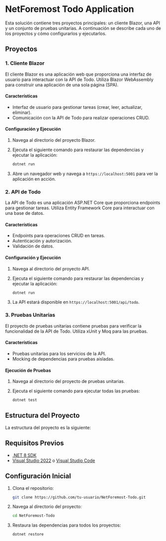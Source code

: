 # NetForemost Todo Application

Esta solución contiene tres proyectos principales: un cliente Blazor, una API y un conjunto de pruebas unitarias. A continuación se describe cada uno de los proyectos y cómo configurarlos y ejecutarlos.

## Proyectos

### 1. Cliente Blazor

El cliente Blazor es una aplicación web que proporciona una interfaz de usuario para interactuar con la API de Todo. Utiliza Blazor WebAssembly para construir una aplicación de una sola página (SPA).

#### Características

- Interfaz de usuario para gestionar tareas (crear, leer, actualizar, eliminar).
- Comunicación con la API de Todo para realizar operaciones CRUD.

#### Configuración y Ejecución

1. Navega al directorio del proyecto Blazor.
2. Ejecuta el siguiente comando para restaurar las dependencias y ejecutar la aplicación:

    ```sh
    dotnet run
    ```

3. Abre un navegador web y navega a `https://localhost:5001` para ver la aplicación en acción.

### 2. API de Todo

La API de Todo es una aplicación ASP.NET Core que proporciona endpoints para gestionar tareas. Utiliza Entity Framework Core para interactuar con una base de datos.

#### Características

- Endpoints para operaciones CRUD en tareas.
- Autenticación y autorización.
- Validación de datos.

#### Configuración y Ejecución

1. Navega al directorio del proyecto API.
2. Ejecuta el siguiente comando para restaurar las dependencias y ejecutar la aplicación:

    ```sh
    dotnet run
    ```

3. La API estará disponible en `https://localhost:5001/api/todo`.

### 3. Pruebas Unitarias

El proyecto de pruebas unitarias contiene pruebas para verificar la funcionalidad de la API de Todo. Utiliza xUnit y Moq para las pruebas.

#### Características

- Pruebas unitarias para los servicios de la API.
- Mocking de dependencias para pruebas aisladas.

#### Ejecución de Pruebas

1. Navega al directorio del proyecto de pruebas unitarias.
2. Ejecuta el siguiente comando para ejecutar todas las pruebas:

    ```sh
    dotnet test
    ```

## Estructura del Proyecto

La estructura del proyecto es la siguiente:
## Requisitos Previos

- [.NET 8 SDK](https://dotnet.microsoft.com/download/dotnet/8.0)
- [Visual Studio 2022](https://visualstudio.microsoft.com/vs/) o [Visual Studio Code](https://code.visualstudio.com/)

## Configuración Inicial

1. Clona el repositorio:

    ```sh
    git clone https://github.com/tu-usuario/NetForemost-Todo.git
    ```

2. Navega al directorio del proyecto:

    ```sh
    cd NetForemost-Todo
    ```

3. Restaura las dependencias para todos los proyectos:

    ```sh
    dotnet restore
    ```
